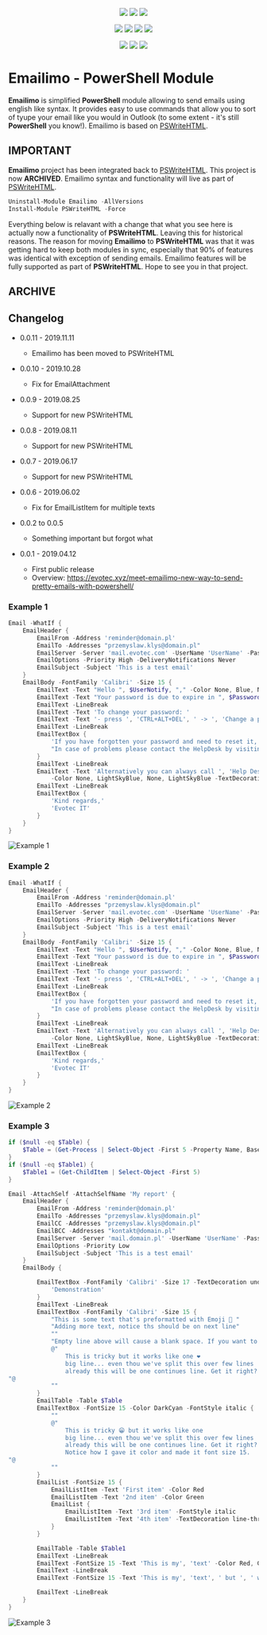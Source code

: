 <p align="center">
  <a href="https://www.powershellgallery.com/packages/Emailimo"><img src="https://img.shields.io/powershellgallery/v/Emailimo.svg"></a>
  <a href="https://www.powershellgallery.com/packages/Emailimo"><img src="https://img.shields.io/powershellgallery/vpre/Emailimo.svg?label=powershell%20gallery%20preview&colorB=yellow"></a>
  <a href="https://github.com/EvotecIT/Emailimo"><img src="https://img.shields.io/github/license/EvotecIT/Emailimo.svg"></a>
</p>

<p align="center">
  <a href="https://www.powershellgallery.com/packages/Emailimo"><img src="https://img.shields.io/powershellgallery/p/Emailimo.svg"></a>
  <a href="https://github.com/EvotecIT/Emailimo"><img src="https://img.shields.io/github/languages/top/evotecit/Emailimo.svg"></a>
  <a href="https://github.com/EvotecIT/Emailimo"><img src="https://img.shields.io/github/languages/code-size/evotecit/Emailimo.svg"></a>
  <a href="https://github.com/EvotecIT/Emailimo"><img src="https://img.shields.io/powershellgallery/dt/Emailimo.svg"></a>
</p>

<p align="center">
  <a href="https://twitter.com/PrzemyslawKlys"><img src="https://img.shields.io/twitter/follow/PrzemyslawKlys.svg?label=Twitter%20%40PrzemyslawKlys&style=social"></a>
  <a href="https://evotec.xyz/hub"><img src="https://img.shields.io/badge/Blog-evotec.xyz-2A6496.svg"></a>
  <a href="https://www.linkedin.com/in/pklys"><img src="https://img.shields.io/badge/LinkedIn-pklys-0077B5.svg?logo=LinkedIn"></a>
</p>

# Emailimo - PowerShell Module

**Emailimo** is simplified **PowerShell** module allowing to send emails using english like syntax. It provides easy to use commands that allow you to sort of tyupe your email like you would in Outlook (to some extent - it's still **PowerShell** you know!). Emailimo is based on [PSWriteHTML](https://github.com/EvotecIT/PSWriteHTML).

## IMPORTANT

**Emailimo** project has been integrated back to [PSWriteHTML](https://github.com/EvotecIT/PSWriteHTML). This project is now **ARCHIVED**. Emailimo syntax and functionality will live as part of [PSWriteHTML](https://github.com/EvotecIT/PSWriteHTML).

```PowerShell
Uninstall-Module Emailimo -AllVersions
Install-Module PSWriteHTML -Force
```

Everything below is relavant with a change that what you see here is actually now a functionality of **PSWriteHTML**. Leaving this for historical reasons. The reason for moving **Emailimo** to **PSWriteHTML** was that it was getting hard to keep both modules in sync, especially that 90% of features was identical with exception of sending emails. Emailimo features will be fully supported as part of **PSWriteHTML**. Hope to see you in that project.

## ARCHIVE

## Changelog

- 0.0.11 - 2019.11.11
  - Emailimo has been moved to PSWriteHTML

- 0.0.10 - 2019.10.28
  - Fix for EmailAttachment
- 0.0.9 - 2019.08.25
  - Support for new PSWriteHTML

- 0.0.8 - 2019.08.11
  - Support for new PSWriteHTML

- 0.0.7 - 2019.06.17
  - Support for new PSWriteHTML

- 0.0.6 - 2019.06.02
  - Fix for EmailListItem for multiple texts

- 0.0.2 to 0.0.5
  - Something important but forgot what

- 0.0.1 - 2019.04.12
  - First public release
  - Overview: https://evotec.xyz/meet-emailimo-new-way-to-send-pretty-emails-with-powershell/

### Example 1

```powershell
Email -WhatIf {
    EmailHeader {
        EmailFrom -Address 'reminder@domain.pl'
        EmailTo -Addresses "przemyslaw.klys@domain.pl"
        EmailServer -Server 'mail.evotec.com' -UserName 'UserName' -Password 'C:\Support\Important\Password-Evotec-Reminder.txt' -PasswordAsSecure -PasswordFromFile
        EmailOptions -Priority High -DeliveryNotifications Never
        EmailSubject -Subject 'This is a test email'
    }
    EmailBody -FontFamily 'Calibri' -Size 15 {
        EmailText -Text "Hello ", $UserNotify, "," -Color None, Blue, None -Verbose -LineBreak
        EmailText -Text "Your password is due to expire in ", $PasswordExpiryDays, "days." -Color None, Green, None
        EmailText -LineBreak
        EmailText -Text 'To change your password: '
        EmailText -Text '- press ', 'CTRL+ALT+DEL', ' -> ', 'Change a password...' -Color None, BlueViolet, None, Red
        EmailText -LineBreak
        EmailTextBox {
            'If you have forgotten your password and need to reset it, you can do this by clicking here. '
            "In case of problems please contact the HelpDesk by visiting [Evotec Website](https://evotec.xyz) or by sending an email to Help Desk."
        }
        EmailText -LineBreak
        EmailText -Text 'Alternatively you can always call ', 'Help Desk', ' at ', '+48 22 00 00 00' `
            -Color None, LightSkyBlue, None, LightSkyBlue -TextDecoration none, underline, none, underline -FontWeight normal, bold, normal, bold
        EmailText -LineBreak
        EmailTextBox {
            'Kind regards,'
            'Evotec IT'
        }
    }
}
```

![Example 1](https://evotec.xyz/wp-content/uploads/2019/04/img_5cafac409c12b.png)

### Example 2

```powershell
Email -WhatIf {
    EmailHeader {
        EmailFrom -Address 'reminder@domain.pl'
        EmailTo -Addresses "przemyslaw.klys@domain.pl"
        EmailServer -Server 'mail.evotec.com' -UserName 'UserName' -Password 'C:\Support\Important\Password-Evotec-Reminder.txt' -PasswordAsSecure -PasswordFromFile
        EmailOptions -Priority High -DeliveryNotifications Never
        EmailSubject -Subject 'This is a test email'
    }
    EmailBody -FontFamily 'Calibri' -Size 15 {
        EmailText -Text "Hello ", $UserNotify, "," -Color None, Blue, None -Verbose -LineBreak
        EmailText -Text "Your password is due to expire in ", $PasswordExpiryDays, "days." -Color None, Green, None
        EmailText -LineBreak
        EmailText -Text 'To change your password: '
        EmailText -Text '- press ', 'CTRL+ALT+DEL', ' -> ', 'Change a password...' -Color None, BlueViolet, None, Red
        EmailText -LineBreak
        EmailTextBox {
            'If you have forgotten your password and need to reset it, you can do this by clicking here. '
            "In case of problems please contact the HelpDesk by visiting [Evotec Website](https://evotec.xyz) or by sending an email to Help Desk."
        }
        EmailText -LineBreak
        EmailText -Text 'Alternatively you can always call ', 'Help Desk', ' at ', '+48 22 00 00 00' `
            -Color None, LightSkyBlue, None, LightSkyBlue -TextDecoration none, underline, none, underline -FontWeight normal, bold, normal, bold
        EmailText -LineBreak
        EmailTextBox {
            'Kind regards,'
            'Evotec IT'
        }
    }
}
```

![Example 2](https://evotec.xyz/wp-content/uploads/2019/04/img_5cafaf30eaed5.png)

### Example 3

```powershell
if ($null -eq $Table) {
    $Table = (Get-Process | Select-Object -First 5 -Property Name, BasePriority, Company, CompanyName)
}
if ($null -eq $Table1) {
    $Table1 = (Get-ChildItem | Select-Object -First 5)
}

Email -AttachSelf -AttachSelfName 'My report' {
    EmailHeader {
        EmailFrom -Address 'reminder@domain.pl'
        EmailTo -Addresses "przemyslaw.klys@domain.pl"
        EmailCC -Addresses "przemyslaw.klys@domain.pl"
        EmailBCC -Addresses "kontakt@domain.pl"
        EmailServer -Server 'mail.domain.pl' -UserName 'UserName' -Password 'C:\Support\Important\Password-Evotec-Reminder.txt' -PasswordAsSecure -PasswordFromFile
        EmailOptions -Priority Low
        EmailSubject -Subject 'This is a test email'
    }
    EmailBody {

        EmailTextBox -FontFamily 'Calibri' -Size 17 -TextDecoration underline -Color DarkSalmon -Alignment center {
            'Demonstration'
        }
        EmailText -LineBreak
        EmailTextBox -FontFamily 'Calibri' -Size 15 {
            "This is some text that's preformatted with Emoji 🤷 ‍️"
            "Adding more text, notice ths should be on next line"
            ""
            "Empty line above will cause a blank space. If you want to continue writting like you would do in normal email please use here strings as seen below."
            @"
                This is tricky but it works like one ❤
                big line... even thou we've split this over few lines
                already this will be one continues line. Get it right? 😎
"@
            ""
        }
        EmailTable -Table $Table
        EmailTextBox -FontSize 15 -Color DarkCyan -FontStyle italic {
            ""
            @"
                This is tricky 😁 but it works like one
                big line... even thou we've split this over few lines
                already this will be one continues line. Get it right?
                Notice how I gave it color and made it font size 15.
"@
            ""
        }
        EmailList -FontSize 15 {
            EmailListItem -Text 'First item' -Color Red
            EmailListItem -Text '2nd item' -Color Green
            EmailList {
                EmailListItem -Text '3rd item' -FontStyle italic
                EmailListItem -Text '4th item' -TextDecoration line-through
            }
        }

        EmailTable -Table $Table1
        EmailText -LineBreak
        EmailText -FontSize 15 -Text 'This is my', 'text' -Color Red, Green -TextDecoration underline -FontFamily 'Calibri'
        EmailText -LineBreak
        EmailText -FontSize 15 -Text 'This is my', 'text', ' but ', ' with different formatting.' -Color Blue, Red, Green -TextDecoration underline, none, 'line-through' -FontFamily 'Calibri'

        EmailText -LineBreak
    }
}
```

![Example 3](https://evotec.xyz/wp-content/uploads/2019/04/img_5cafbfe051735.png)